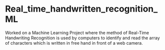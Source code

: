 # Real_time_handwritten_recognition_ML
Worked on a Machine Learning Project where the method of Real-Time Handwriting Recognition is used by computers to identify and read the array
of characters which is written in free hand in front of a web camera.

